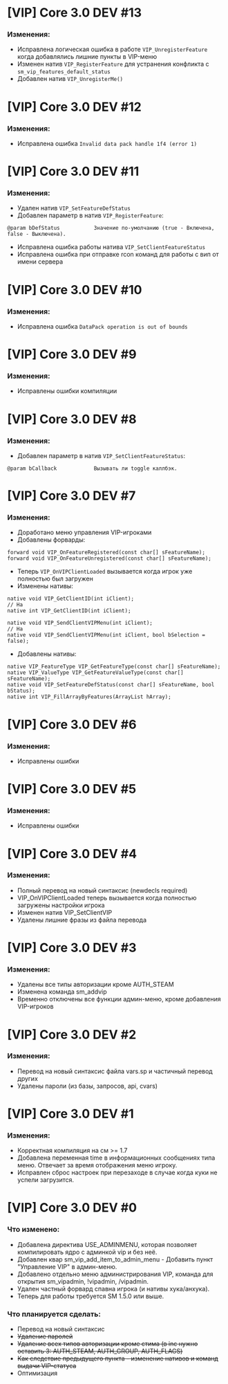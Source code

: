# [VIP] Core 3.0 DEV #13

### Изменения:
- Исправлена логическая ошибка в работе `VIP_UnregisterFeature` когда добавлялись лишние пункты в VIP-меню
- Изменен натив `VIP_RegisterFeature` для устранения конфликта с `sm_vip_features_default_status`
- Добавлен натив `VIP_UnregisterMe()`

# [VIP] Core 3.0 DEV #12

### Изменения:
- Исправлена ошибка `Invalid data pack handle 1f4 (error 1)`

# [VIP] Core 3.0 DEV #11

### Изменения:
- Удален натив `VIP_SetFeatureDefStatus`
- Добавлен параметр в натив `VIP_RegisterFeature`:
```
@param bDefStatus			Значение по-умолчанию (true - Включена, false - Выключена).
```
- Исправлена ошибка работы натива `VIP_SetClientFeatureStatus`
- Исправлена ошибка при отправке rcon команд для работы с вип от имени сервера

# [VIP] Core 3.0 DEV #10

### Изменения:
- Исправлена ошибка `DataPack operation is out of bounds`

# [VIP] Core 3.0 DEV #9

### Изменения:
- Исправлены ошибки компиляции

# [VIP] Core 3.0 DEV #8

### Изменения:
- Добавлен параметр в натив `VIP_SetClientFeatureStatus`:
```
@param bCallback			Вызывать ли toggle каллбэк.
```

# [VIP] Core 3.0 DEV #7

### Изменения:
- Доработано меню управления VIP-игроками
- Добавлены форварды:
```
forward void VIP_OnFeatureRegistered(const char[] sFeatureName);
forward void VIP_OnFeatureUnregistered(const char[] sFeatureName);
```
- Теперь `VIP_OnVIPClientLoaded` вызывается когда игрок уже полностью был загружен
- Изменены нативы:
```
native void VIP_GetClientID(int iClient);
// На
native int VIP_GetClientID(int iClient);

native void VIP_SendClientVIPMenu(int iClient);
// На
native void VIP_SendClientVIPMenu(int iClient, bool bSelection = false);
```
- Добавлены нативы:
```
native VIP_FeatureType VIP_GetFeatureType(const char[] sFeatureName);
native VIP_ValueType VIP_GetFeatureValueType(const char[] sFeatureName);
native void VIP_SetFeatureDefStatus(const char[] sFeatureName, bool bStatus);
native int VIP_FillArrayByFeatures(ArrayList hArray);
```

# [VIP] Core 3.0 DEV #6

### Изменения:
- Исправлены ошибки

# [VIP] Core 3.0 DEV #5

### Изменения:
- Исправлены ошибки

# [VIP] Core 3.0 DEV #4

### Изменения:
- Полный перевод на новый синтаксис (newdecls required)
- VIP_OnVIPClientLoaded теперь вызывается когда полностью загружены настройки игрока
- Изменен натив VIP_SetClientVIP
- Удалены лишние фразы из файла перевода


# [VIP] Core 3.0 DEV #3

### Изменения:
- Удалены все типы авторизации кроме AUTH_STEAM
- Изменена команда sm_addvip
- Временно отключены все функции админ-меню, кроме добавления VIP-игроков


# [VIP] Core 3.0 DEV #2

### Изменения:
- Перевод на новый синтаксис файла vars.sp и частичный перевод других
- Удалены пароли (из базы, запросов, api, cvars)

# [VIP] Core 3.0 DEV #1

### Изменения:
- Корректная компиляция на см >= 1.7
- Добавлена переменная time в информационных сообщениях типа меню. Отвечает за время отображения меню игроку.
- Исправлен сброс настроек при перезаходе в случае когда куки не успели загрузится.


# [VIP] Core 3.0 DEV #0

### Что изменено:
- Добавлена директива USE_ADMINMENU, которая позволяет компилировать ядро с админкой vip и без неё.
- Добавлен квар sm_vip_add_item_to_admin_menu - Добавить пункт "Управление VIP" в админ-меню.
- Добавлено отдельно меню администрирования VIP, команда для открытия sm_vipadmin, !vipadmin, /vipadmin.
- Удален частный форвард спавна игрока (и нативы хука/анхука).
- Теперь для работы требуется SM 1.5.0 или выше.

### Что планируется сделать:
- Перевод на новый синтаксис
- ~~Удаление паролей~~
- ~~Удаление всех типов авторизации кроме стима (в inc нужно оставить 3: AUTH_STEAM, AUTH_GROUP, AUTH_FLAGS)~~
- ~~Как следствие предыдущего пункта - изменение нативов и команд выдачи VIP-статуса~~
- Оптимизация